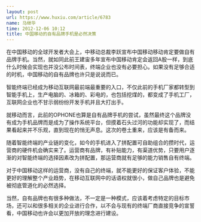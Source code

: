 ```yaml
---
layout: post
url: https://www.huxiu.com/article/6783
name: 马继华
time: 2012-12-06 10:12
title: 中国移动的自有品牌手机是必然决策
---
```

在中国移动的全球开发者大会上，中移动总裁李跃宣布中国移动移动肯定要做自有品牌手机。当然，就如同此前王建宙多年宣布中国移动肯定会返回A股一样，到底什么时候会实现也并没公布时间表，终端企业也没有必要担心。如果没有足够合适的时机，中国移动的自有品牌也许只是说说而已。

智能终端已经成为移动互联网最前端最重要的入口，不仅此前的手机厂家都转型到智能手机上，生产电脑的、冰箱的、彩电的，也包括挖煤的，都变成了手机工厂，互联网企业也不甘示弱纷纷开发手机并且大打出手。

就移动而言，此前的OPHONE也算是自有品牌手机的尝试，虽然最终这个品牌没有成为手机品牌而是成为了操作系统平台，但摸着石头过河的功能却实现了，而结果看起来并不乐观，直到现在的悄无声息。这次的卷土重来，应该是有备而来。

随着智能终端的产业链的变化，如今的手机进入了拼配置可自助组合的攒时代，运营商的硬件机会确实来了。运营商有品牌，有补贴能力，有渠道优势，只要用户逐渐的对智能终端的选择因素改为拼配置，那运营商就有足够的能力销售自有终端。

对于中国移动这样的运营商，没有自己的终端，就不能更好的保证客户体验，不能更好的理解整个产业趋势，在移动互联网中的话语权就很小，做自己品牌也是避免被彻底管道化的必然选择。

当然，自有品牌也有很多种做法，不一定是一种模式，应该着考虑特定的目标市场，还可以和很多相关的企业进行合作，以不会与现有的终端厂商直接竞争的宣誓看，中国移动也许会以更加开放的理念进行建设。

